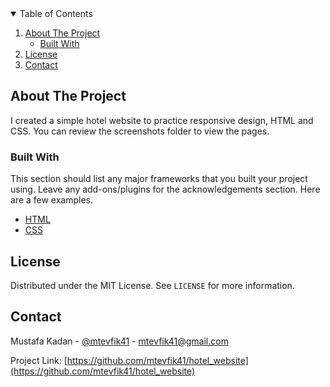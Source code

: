 <!-- TABLE OF CONTENTS -->
<details open="open">
  <summary>Table of Contents</summary>
  <ol>
    <li>
      <a href="#about-the-project">About The Project</a>
      <ul>
        <li><a href="#built-with">Built With</a></li>
      </ul>
    </li>
    <li><a href="#license">License</a></li>
    <li><a href="#contact">Contact</a></li>
  </ol>
</details>

<!-- ABOUT THE PROJECT -->

## About The Project

I created a simple hotel website to practice responsive design, HTML and CSS. You can review the screenshots folder to view the pages.

### Built With

This section should list any major frameworks that you built your project using. Leave any add-ons/plugins for the acknowledgements section. Here are a few examples.

- [HTML](https://en.wikipedia.org/wiki/HTML)
- [CSS](https://en.wikipedia.org/wiki/CSS)

<!-- LICENSE -->

## License

Distributed under the MIT License. See `LICENSE` for more information.

<!-- CONTACT -->

## Contact

Mustafa Kadan - [@mtevfik41](https://twitter.com/mtevfik41) - mtevfik41@gmail.com

Project Link: [https://github.com/mtevfik41/hotel_website](https://github.com/mtevfik41/hotel_website)
